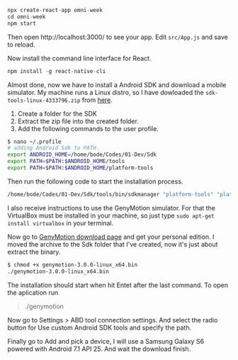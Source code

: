 ```javascript
npx create-react-app omni-week
cd omni-week
npm start
```
Then open http://localhost:3000/ to see your app. Edit `src/App.js` and save to reload.

Now install the command line interface for React.
```javascript
npm install -g react-native-cli
```

Almost done, now we have to install a Android SDK and download a mobile simulator. My machine runs a Linux distro, so I have dowloaded the `sdk-tools-linux-4333796.zip` from [here](https://developer.android.com/studio/#downloads). 

1. Create a folder for the SDK
2. Extract the zip file into the created folder.
3. Add the following commands to the user profile.

```bash
$ nano ~/.profile
# adding Android Sdk to PATH.
export ANDROID_HOME=/home/bode/Codes/01-Dev/Sdk
export PATH=$PATH:$ANDROID_HOME/tools
export PATH=$PATH:$ANDROID_HOME/platform-tools
```
Then run the following code to start the installation process.
```bash
/home/bode/Codes/01-Dev/Sdk/tools/bin/sdkmanager "platform-tools" "platforms;android-27" "build-tools;27.0.3" 
``` 
I also receive instructions to use the GenyMotion simulator. For that the VirtualBox must be installed in your machine, so just type `sudo apt-get install virtualbox` in your terminal. 

Now go to [GenyMotion download page](https://www.genymotion.com/fun-zone/) and get your personal edition. I moved the archive to the Sdk folder that I've created, now it's just about extract the binary.

```bash
$ chmod +x genymotion-3.0.0-linux_x64.bin
./genymotion-3.0.0-linux_x64.bin
```
The installation should start when hit Entet after the last command. To open the aplication run
> ./genymotion

Now go to Settings > ABD tool connection settings. And select the radio button for Use custom Android SDK tools and specify the path.

Finally go to Add and pick a device, I will use a Samsung Galaxy S6 powered with Android 7.1 API 25. And wait the download finish.